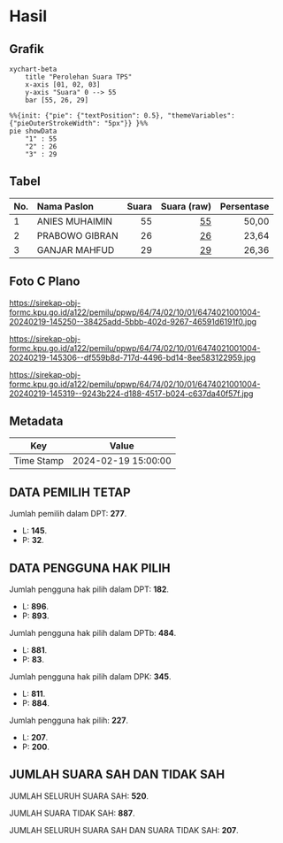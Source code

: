 # Hasil

## Grafik

```mermaid
xychart-beta
    title "Perolehan Suara TPS"
    x-axis [01, 02, 03]
    y-axis "Suara" 0 --> 55
    bar [55, 26, 29]
```

```mermaid
%%{init: {"pie": {"textPosition": 0.5}, "themeVariables": {"pieOuterStrokeWidth": "5px"}} }%%
pie showData
    "1" : 55
    "2" : 26
    "3" : 29
```

## Tabel

| No. | Nama Paslon    | Suara | Suara (raw) | Persentase |
|:--- |:-------------- | -----:| -----------:| ----------:|
| 1   | ANIES MUHAIMIN | 55    | [55][p-1]   | 50,00      |
| 2   | PRABOWO GIBRAN | 26    | [26][p-2]   | 23,64      |
| 3   | GANJAR MAHFUD  | 29    | [29][p-3]   | 26,36      |


[p-1]: https://github.com/gigit-pemilu/pemilu-2024-64-kalimantan-timur/blob/main/pilpres/hitung-suara/sub/64-kalimantan-timur/sub/74-kota-bontang/sub/02-bontang-selatan/sub/1001-tanjung-laut/sub/004-tps/sub/paslon-1.txt
[p-2]: https://github.com/gigit-pemilu/pemilu-2024-64-kalimantan-timur/blob/main/pilpres/hitung-suara/sub/64-kalimantan-timur/sub/74-kota-bontang/sub/02-bontang-selatan/sub/1001-tanjung-laut/sub/004-tps/sub/paslon-2.txt
[p-3]: https://github.com/gigit-pemilu/pemilu-2024-64-kalimantan-timur/blob/main/pilpres/hitung-suara/sub/64-kalimantan-timur/sub/74-kota-bontang/sub/02-bontang-selatan/sub/1001-tanjung-laut/sub/004-tps/sub/paslon-3.txt

## Foto C Plano

https://sirekap-obj-formc.kpu.go.id/a122/pemilu/ppwp/64/74/02/10/01/6474021001004-20240219-145250--38425add-5bbb-402d-9267-46591d6191f0.jpg

https://sirekap-obj-formc.kpu.go.id/a122/pemilu/ppwp/64/74/02/10/01/6474021001004-20240219-145306--df559b8d-717d-4496-bd14-8ee583122959.jpg

https://sirekap-obj-formc.kpu.go.id/a122/pemilu/ppwp/64/74/02/10/01/6474021001004-20240219-145319--9243b224-d188-4517-b024-c637da40f57f.jpg


## Metadata

| Key        | Value               |
| ---------- | ------------------- |
| Time Stamp | 2024-02-19 15:00:00 |


## DATA PEMILIH TETAP

Jumlah pemilih dalam DPT: **277**.
 * L: **145**.
 * P: **32**.

## DATA PENGGUNA HAK PILIH

Jumlah pengguna hak pilih dalam DPT: **182**.
 * L: **896**.
 * P: **893**.

Jumlah pengguna hak pilih dalam DPTb: **484**.
 * L: **881**.
 * P: **83**.

Jumlah pengguna hak pilih dalam DPK: **345**.
 * L: **811**.
 * P: **884**.

Jumlah pengguna hak pilih: **227**.
 * L: **207**.
 * P: **200**.

## JUMLAH SUARA SAH DAN TIDAK SAH

JUMLAH SELURUH SUARA SAH: **520**.

JUMLAH SUARA TIDAK SAH: **887**.

JUMLAH SELURUH SUARA SAH DAN SUARA TIDAK SAH: **207**.


